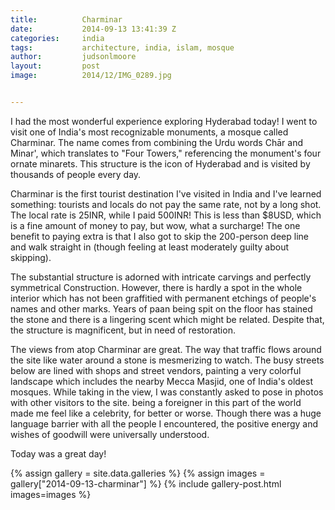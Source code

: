 ```yaml
---
title:			Charminar
date:			2014-09-13 13:41:39 Z
categories:		india
tags:			architecture, india, islam, mosque
author:			judsonlmoore
layout:			post
image:			2014/12/IMG_0289.jpg


---
```


I had the most wonderful experience exploring Hyderabad today! I went to visit one of India's most recognizable monuments, a mosque called Charminar. The name comes from combining the Urdu words Chār and Minar', which translates to "Four Towers," referencing the monument's four ornate minarets. This structure is the icon of Hyderabad and is visited by thousands of people every day.

Charminar is the first tourist destination I've visited in India and I've learned something: tourists and locals do not pay the same rate, not by a long shot. The local rate is 25INR, while I paid 500INR! This is less than \$8USD, which is a fine amount of money to pay, but wow, what a surcharge! The one benefit to paying extra is that I also got to skip the 200-person deep line and walk straight in (though feeling at least moderately guilty about skipping).

The substantial structure is adorned with intricate carvings and perfectly symmetrical Construction. However, there is hardly a spot in the whole interior which has not been graffitied with permanent etchings of people's names and other marks. Years of paan being spit on the floor has stained the stone and there is a lingering scent which might be related. Despite that, the structure is magnificent, but in need of restoration.

The views from atop Charminar are great. The way that traffic flows around the site like water around a stone is mesmerizing to watch. The busy streets below are lined with shops and street vendors, painting a very colorful landscape which includes the nearby Mecca Masjid, one of India's oldest mosques. While taking in the view, I was constantly asked to pose in photos with other visitors to the site. being a foreigner in this part of the world made me feel like a celebrity, for better or worse. Though there was a huge language barrier with all the people I encountered, the positive energy and wishes of goodwill were universally understood.

Today was a great day!

{% assign gallery = site.data.galleries %}
{% assign images = gallery["2014-09-13-charminar"] %}
{% include gallery-post.html images=images %}
